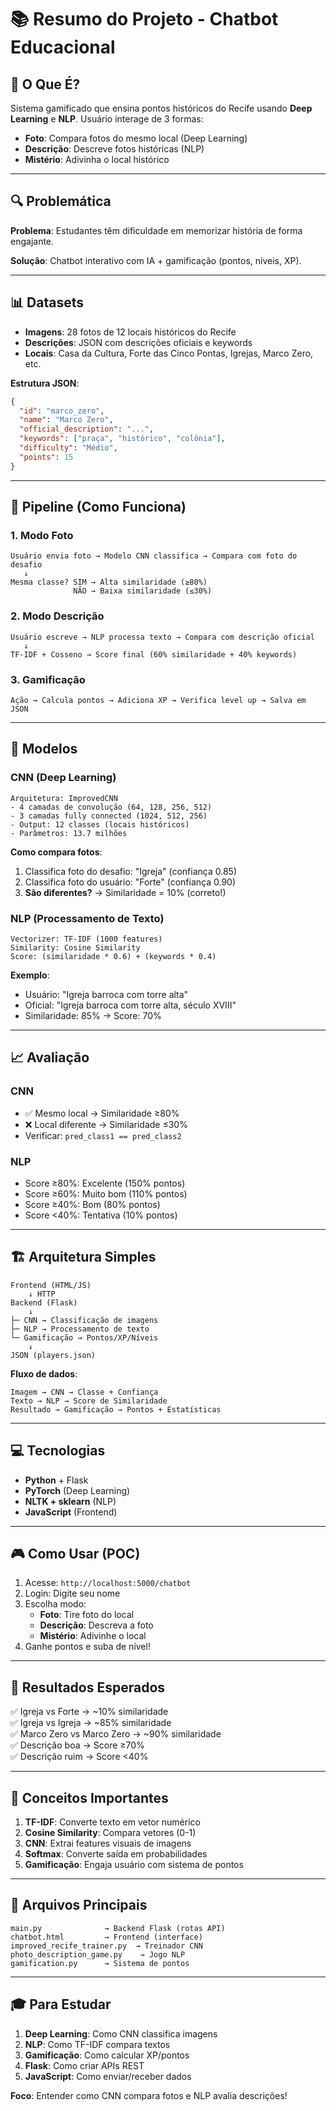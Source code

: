 # 📚 Resumo do Projeto - Chatbot Educacional

## 🎯 O Que É?

Sistema gamificado que ensina pontos históricos do Recife usando **Deep Learning** e **NLP**. 
Usuário interage de 3 formas:
- **Foto**: Compara fotos do mesmo local (Deep Learning)
- **Descrição**: Descreve fotos históricas (NLP)
- **Mistério**: Adivinha o local histórico

---

## 🔍 Problemática

**Problema**: Estudantes têm dificuldade em memorizar história de forma engajante.

**Solução**: Chatbot interativo com IA + gamificação (pontos, níveis, XP).

---

## 📊 Datasets

- **Imagens**: 28 fotos de 12 locais históricos do Recife
- **Descrições**: JSON com descrições oficiais e keywords
- **Locais**: Casa da Cultura, Forte das Cinco Pontas, Igrejas, Marco Zero, etc.

**Estrutura JSON**:
```json
{
  "id": "marco_zero",
  "name": "Marco Zero",
  "official_description": "...",
  "keywords": ["praça", "histórico", "colônia"],
  "difficulty": "Médio",
  "points": 15
}
```

---

## 🔄 Pipeline (Como Funciona)

### 1. Modo Foto
```
Usuário envia foto → Modelo CNN classifica → Compara com foto do desafio
   ↓
Mesma classe? SIM → Alta similaridade (≥80%)
              NÃO → Baixa similaridade (≤30%)
```

### 2. Modo Descrição  
```
Usuário escreve → NLP processa texto → Compara com descrição oficial
   ↓
TF-IDF + Cosseno → Score final (60% similaridade + 40% keywords)
```

### 3. Gamificação
```
Ação → Calcula pontos → Adiciona XP → Verifica level up → Salva em JSON
```

---

## 🤖 Modelos

### CNN (Deep Learning)
```
Arquitetura: ImprovedCNN
- 4 camadas de convolução (64, 128, 256, 512)
- 3 camadas fully connected (1024, 512, 256)
- Output: 12 classes (locais históricos)
- Parâmetros: 13.7 milhões
```

**Como compara fotos**:
1. Classifica foto do desafio: "Igreja" (confiança 0.85)
2. Classifica foto do usuário: "Forte" (confiança 0.90)  
3. **São diferentes?** → Similaridade = 10% (correto!)

### NLP (Processamento de Texto)
```
Vectorizer: TF-IDF (1000 features)
Similarity: Cosine Similarity
Score: (similaridade * 0.6) + (keywords * 0.4)
```

**Exemplo**:
- Usuário: "Igreja barroca com torre alta"
- Oficial: "Igreja barroca com torre alta, século XVIII"
- Similaridade: 85% → Score: 70%

---

## 📈 Avaliação

### CNN
- ✅ Mesmo local → Similaridade ≥80%
- ❌ Local diferente → Similaridade ≤30%
- Verificar: `pred_class1 == pred_class2`

### NLP
- Score ≥80%: Excelente (150% pontos)
- Score ≥60%: Muito bom (110% pontos)
- Score ≥40%: Bom (80% pontos)
- Score <40%: Tentativa (10% pontos)

---

## 🏗️ Arquitetura Simples

```
Frontend (HTML/JS) 
    ↓ HTTP
Backend (Flask)
    ↓
├─ CNN → Classificação de imagens
├─ NLP → Processamento de texto
└─ Gamificação → Pontos/XP/Níveis
    ↓
JSON (players.json)
```

**Fluxo de dados**:
```
Imagem → CNN → Classe + Confiança
Texto → NLP → Score de Similaridade
Resultado → Gamificação → Pontos + Estatísticas
```

---

## 💻 Tecnologias

- **Python** + Flask
- **PyTorch** (Deep Learning)
- **NLTK + sklearn** (NLP)
- **JavaScript** (Frontend)

---

## 🎮 Como Usar (POC)

1. Acesse: `http://localhost:5000/chatbot`
2. Login: Digite seu nome
3. Escolha modo:
   - **Foto**: Tire foto do local
   - **Descrição**: Descreva a foto
   - **Mistério**: Adivinhe o local
4. Ganhe pontos e suba de nível!

---

## 📝 Resultados Esperados

✅ Igreja vs Forte → ~10% similaridade  
✅ Igreja vs Igreja → ~85% similaridade  
✅ Marco Zero vs Marco Zero → ~90% similaridade  
✅ Descrição boa → Score ≥70%  
✅ Descrição ruim → Score <40%  

---

## 🔑 Conceitos Importantes

1. **TF-IDF**: Converte texto em vetor numérico
2. **Cosine Similarity**: Compara vetores (0-1)
3. **CNN**: Extrai features visuais de imagens
4. **Softmax**: Converte saída em probabilidades
5. **Gamificação**: Engaja usuário com sistema de pontos

---

## 📁 Arquivos Principais

```
main.py              → Backend Flask (rotas API)
chatbot.html         → Frontend (interface)
improved_recife_trainer.py  → Treinador CNN
photo_description_game.py    → Jogo NLP
gamification.py      → Sistema de pontos
```

---

## 🎓 Para Estudar

1. **Deep Learning**: Como CNN classifica imagens
2. **NLP**: Como TF-IDF compara textos
3. **Gamificação**: Como calcular XP/pontos
4. **Flask**: Como criar APIs REST
5. **JavaScript**: Como enviar/receber dados

**Foco**: Entender como CNN compara fotos e NLP avalia descrições!

